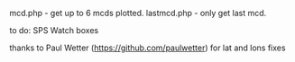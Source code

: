mcd.php - get up to 6 mcds plotted. 
lastmcd.php - only get last mcd.  


to do: 
SPS
Watch boxes 








thanks to Paul Wetter (https://github.com/paulwetter) for lat and lons fixes